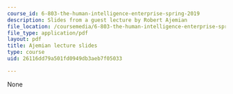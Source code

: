 ```yaml
---
course_id: 6-803-the-human-intelligence-enterprise-spring-2019
description: Slides from a guest lecture by Robert Ajemian
file_location: /coursemedia/6-803-the-human-intelligence-enterprise-spring-2019/26116dd79a501fd0949db3aeb7f05033_MIT6_803S19_ajemian_slides.pdf
file_type: application/pdf
layout: pdf
title: Ajemian lecture slides
type: course
uid: 26116dd79a501fd0949db3aeb7f05033

---
```

None